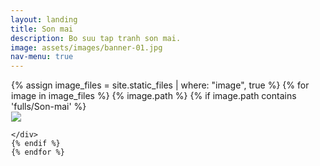 ```yaml
---
layout: landing
title: Son mai
description: Bo suu tap tranh son mai.
image: assets/images/banner-01.jpg
nav-menu: true
---
```


<!-- Main -->
<div id="main">

<!-- One -->
<style>
.container-fluid {
    padding-right: 1px;
    padding-left: 1px;
    margin-right: auto;
    margin-left: auto;
}
</style>

<section id="photos">
<div class="container-fluid">
<div class="row-no-gutters">
	{% assign image_files = site.static_files | where: "image", true %}
	{% for image in image_files %}
	{% image.path %}
	{% if image.path contains 'fulls/Son-mai' %}
	<div class="img_wrap">
		<a href="{{site.baseurl}}/assets/images/fulls/{{ image.name }}" class="portfolio-box">
		  <img src="{{site.baseurl}}/assets/images/thumbs/{{ image.name }}" class="image" >	
		</a>

	</div>
	{% endif %}
    {% endfor %}
</div>
</div>
</section>
</div>


<!-- <script src="{{site.baseurl}}/js/photo-grid.js"></script> -->
<script>
function getRandomSize(min, max) {
  return Math.round(Math.random() * (max - min) + min);
}
</script>
